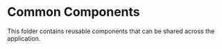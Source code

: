 # Common Components

This folder contains reusable components that can be shared across the application.
